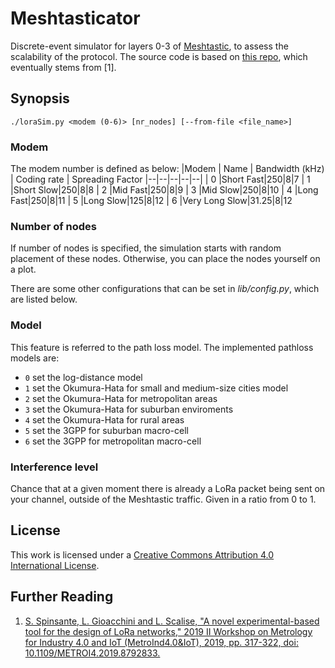 # Meshtasticator
Discrete-event simulator for layers 0-3 of [Meshtastic](https://meshtastic.org/), to assess the scalability of the protocol. 
The source code is based on [this repo](https://github.com/lucagioacchini/lora-network-simulator), which eventually stems from [1].

## Synopsis
```./loraSim.py <modem (0-6)> [nr_nodes] [--from-file <file_name>]``` 

### Modem 
The modem number is defined as below: 
|Modem  | Name | Bandwidth (kHz) | Coding rate | Spreading Factor
|--|--|--|--|--|
| 0 |Short Fast|250|8|7
| 1 |Short Slow|250|8|8
| 2 |Mid Fast|250|8|9
| 3 |Mid Slow|250|8|10
| 4 |Long Fast|250|8|11
| 5 |Long Slow|125|8|12
| 6 |Very Long Slow|31.25|8|12

### Number of nodes
If number of nodes is specified, the simulation starts with random placement of these nodes. Otherwise, you can place the nodes yourself on a plot. 

There are some other configurations that can be set in *lib/config.py*, which are listed below.

### Model
This feature is referred to the path loss model. The implemented pathloss models are:
* ```0``` set the log-distance model  
* ```1``` set the Okumura-Hata for small and medium-size cities model  
* ```2``` set the Okumura-Hata for metropolitan areas  
* ```3``` set the Okumura-Hata for suburban enviroments  
* ```4``` set the Okumura-Hata for rural areas  
* ```5``` set the 3GPP for suburban macro-cell  
* ```6``` set the 3GPP for metropolitan macro-cell  

### Interference level 
Chance that at a given moment there is already a LoRa packet being sent on your channel, outside of the Meshtastic traffic. Given in a ratio from 0 to 1.

## License
This work is licensed under a [Creative Commons Attribution 4.0 International License](https://creativecommons.org/licenses/by/4.0/). 

## Further Reading
1. [S. Spinsante, L. Gioacchini and L. Scalise, "A novel experimental-based tool for the design of LoRa networks," 2019 II Workshop on Metrology for Industry 4.0 and IoT (MetroInd4.0&IoT), 2019, pp. 317-322, doi: 10.1109/METROI4.2019.8792833.](https://ieeexplore.ieee.org/document/8792833)

